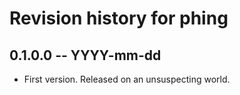 # Revision history for phing

## 0.1.0.0 -- YYYY-mm-dd

* First version. Released on an unsuspecting world.
